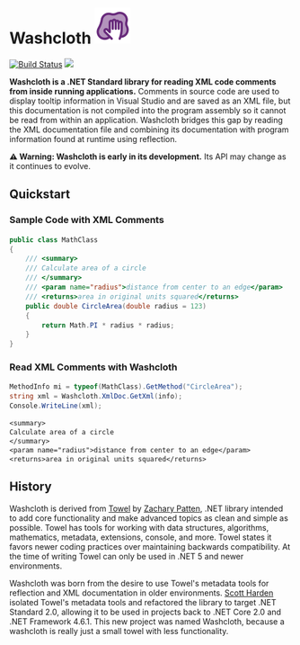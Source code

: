 # Washcloth ![](dev/icon/icon.png)

[![Build Status](https://dev.azure.com/swharden/swharden/_apis/build/status/swharden.Washcloth?branchName=main)](https://dev.azure.com/swharden/swharden/_build/latest?definitionId=16&branchName=main)
[![](https://img.shields.io/nuget/v/Washcloth?label=NuGet&logo=nuget)](https://www.nuget.org/packages/Washcloth/)

**Washcloth is a .NET Standard library for reading XML code comments from inside running applications.** Comments in source code are used to display tooltip information in Visual Studio and are saved as an XML file, but this documentation is not compiled into the program assembly so it cannot be read from within an application. Washcloth bridges this gap by reading the XML documentation file and combining its documentation with program information found at runtime using reflection.

**⚠️ Warning: Washcloth is early in its development.** Its API may change as it continues to evolve.

## Quickstart

### Sample Code with XML Comments
```cs
public class MathClass
{
    /// <summary>
    /// Calculate area of a circle
    /// </summary>
    /// <param name="radius">distance from center to an edge</param>
    /// <returns>area in original units squared</returns>
    public double CircleArea(double radius = 123)
    {
        return Math.PI * radius * radius;
    }
}
```

### Read XML Comments with Washcloth

```cs
MethodInfo mi = typeof(MathClass).GetMethod("CircleArea");
string xml = Washcloth.XmlDoc.GetXml(info);
Console.WriteLine(xml);
```

```
<summary>
Calculate area of a circle
</summary>
<param name="radius">distance from center to an edge</param>
<returns>area in original units squared</returns>
```

## History

Washcloth is derived from [Towel](https://github.com/ZacharyPatten/Towel) by [Zachary Patten](https://github.com/ZacharyPatten), .NET library intended to add core functionality and make advanced topics as clean and simple as possible. Towel has tools for working with data structures, algorithms, mathematics, metadata, extensions, console, and more. Towel states it favors newer coding practices over maintaining backwards compatibility. At the time of writing Towel can only be used in .NET 5 and newer environments. 

Washcloth was born from the desire to use Towel's metadata tools for reflection and XML documentation in older environments. [Scott Harden](https://github.com/ZacharyPatten) isolated Towel's metadata tools and refactored the library to target .NET Standard 2.0, allowing it to be used in projects back to .NET Core 2.0 and .NET Framework 4.6.1. This new project was named Washcloth, because a washcloth is really just a small towel with less functionality.